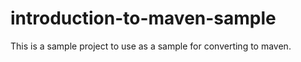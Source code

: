 # introduction-to-maven-sample
This is a sample project to use as a sample for converting to maven.
